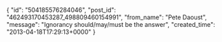  {
   "id": "504185576284046",
   "post_id": "462493170453287_498809460154991",
   "from_name": "Pete Daoust",
   "message": "Ignorancy should/may/must be the answer",
   "created_time": "2013-04-18T17:29:13+0000"
 }
